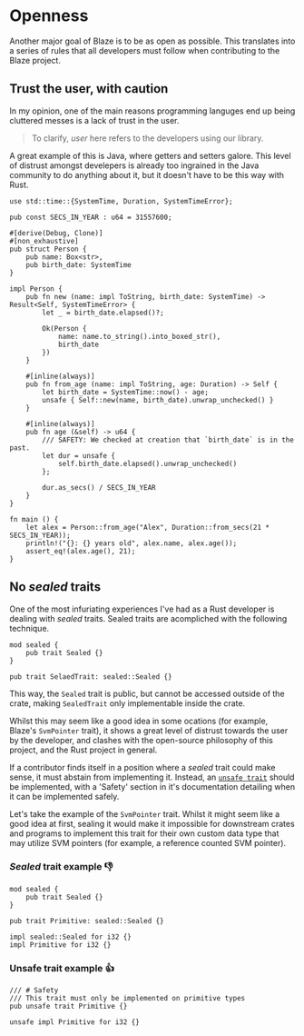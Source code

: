 # Openness

Another major goal of Blaze is to be as open as possible. This translates into a series of rules that all developers must follow when contributing to the Blaze project.

## Trust the user, with caution
In my opinion, one of the main reasons programming languges end up being cluttered messes is a lack of trust in the user.

> To clarify, _user_ here refers to the developers using our library.

A great example of this is Java, where getters and setters galore. This level of distrust amongst develepers is already too ingrained in the Java community to do anything about it, but it doesn't have to be this way with Rust.

```rust,mdbook-runnable
use std::time::{SystemTime, Duration, SystemTimeError};

pub const SECS_IN_YEAR : u64 = 31557600;

#[derive(Debug, Clone)]
#[non_exhaustive]
pub struct Person {
    pub name: Box<str>,
    pub birth_date: SystemTime
}

impl Person {
    pub fn new (name: impl ToString, birth_date: SystemTime) -> Result<Self, SystemTimeError> {
        let _ = birth_date.elapsed()?;

        Ok(Person {
            name: name.to_string().into_boxed_str(),
            birth_date
        })
    }

    #[inline(always)]
    pub fn from_age (name: impl ToString, age: Duration) -> Self {
        let birth_date = SystemTime::now() - age;
        unsafe { Self::new(name, birth_date).unwrap_unchecked() }
    }

    #[inline(always)]
    pub fn age (&self) -> u64 {
        /// SAFETY: We checked at creation that `birth_date` is in the past.
        let dur = unsafe {
            self.birth_date.elapsed().unwrap_unchecked()
        };

        dur.as_secs() / SECS_IN_YEAR
    }
}

fn main () {
    let alex = Person::from_age("Alex", Duration::from_secs(21 * SECS_IN_YEAR));
    println!("{}: {} years old", alex.name, alex.age());
    assert_eq!(alex.age(), 21);
}
```

## No _sealed_ traits
One of the most infuriating experiences I've had as a Rust developer is dealing with _sealed_ traits. Sealed traits are acompliched with the following technique.

```rust,mdbook-runnable
mod sealed {
    pub trait Sealed {}
}

pub trait SelaedTrait: sealed::Sealed {}
```

This way, the `Sealed` trait is public, but cannot be accessed outside of the crate, making `SealedTrait` only implementable inside the crate.

Whilst this may seem like a good idea in some ocations (for example, Blaze's `SvmPointer` trait), it shows a great level of distrust towards the user by the developer, and clashes with the open-source philosophy of this project, and the Rust project in general.

If a contributor finds itself in a position where a _sealed_ trait could make sense, it must abstain from implementing it. Instead, an [`unsafe trait`](https://doc.rust-lang.org/book/ch19-01-unsafe-rust.html#implementing-an-unsafe-trait) should be implemented, with a 'Safety' section in it's documentation detailing when it can be implemented safely.

Let's take the example of the `SvmPointer` trait. Whilst it might seem like a good idea at first, sealing it would make it impossible for downstream crates and programs to implement this trait for their own custom data type that may utilize SVM pointers (for example, a reference counted SVM pointer).

### _Sealed_ trait example 👎
```rust,mdbook-runnable
mod sealed {
    pub trait Sealed {}
}

pub trait Primitive: sealed::Sealed {}

impl sealed::Sealed for i32 {}
impl Primitive for i32 {}
```

### Unsafe trait example 👍
```rust,mdbook-runnable
/// # Safety
/// This trait must only be implemented on primitive types
pub unsafe trait Primitive {}

unsafe impl Primitive for i32 {}
```